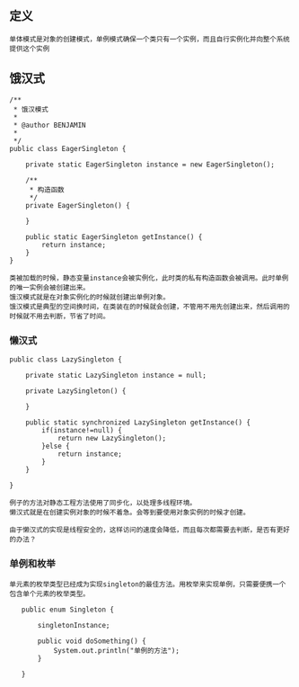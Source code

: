 ## 定义
	单体模式是对象的创建模式，单例模式确保一个类只有一个实例，而且自行实例化并向整个系统提供这个实例
	
## 饿汉式

```
/**
 * 饿汉模式
 * 
 * @author BENJAMIN
 *
 */
public class EagerSingleton {

	private static EagerSingleton instance = new EagerSingleton();
	
	/**
	 * 构造函数
	 */
	private EagerSingleton() {
		
	}
	
	public static EagerSingleton getInstance() {
		return instance;
	}
}

```
	类被加载的时候，静态变量instance会被实例化，此时类的私有构造函数会被调用。此时单例的唯一实例会被创建出来。
	饿汉模式就是在对象实例化的时候就创建出单例对象。
	饿汉模式是典型的空间换时间，在类装在的时候就会创建，不管用不用先创建出来，然后调用的时候就不用去判断，节省了时间。
	
### 懒汉式

```
public class LazySingleton {
	
	private static LazySingleton instance = null;
	
	private LazySingleton() {
		
	}
	
	public static synchronized LazySingleton getInstance() {
		if(instance!=null) {
			return new LazySingleton();
		}else {
			return instance;
		}
	}

}

```

	例子的方法对静态工程方法使用了同步化，以处理多线程环境。
	懒汉式就是在创建实例对象的时候不着急。会等到要使用对象实例的时候才创建。
	
	由于懒汉式的实现是线程安全的，这样访问的速度会降低，而且每次都需要去判断，是否有更好的办法？
	
	
### 单例和枚举
	单元素的枚举类型已经成为实现singleton的最佳方法。用枚举来实现单例，只需要便携一个包含单个元素的枚举类型。
	
 ```
 	public enum Singleton {

		singletonInstance;
	
		public void doSomething() {
			System.out.println("单例的方法");
		}
	
	}
 	
 ```
	

	
